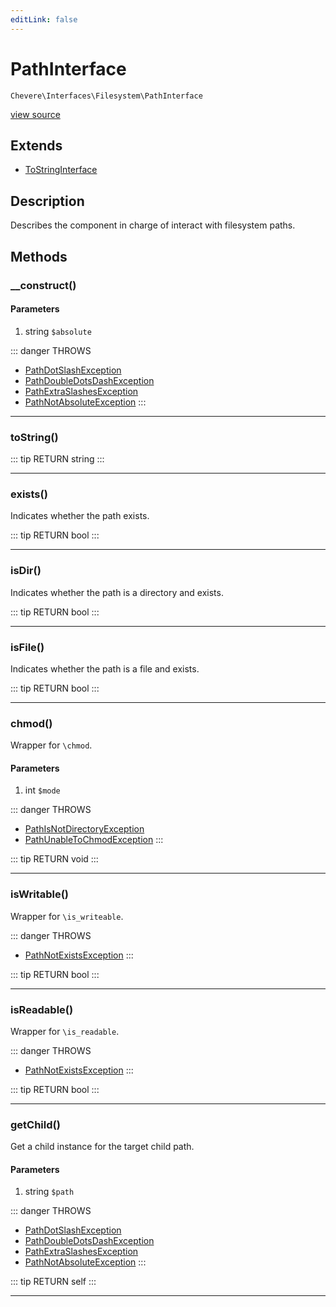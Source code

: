```yaml
---
editLink: false
---
```


# PathInterface

`Chevere\Interfaces\Filesystem\PathInterface`

[view source](https://github.com/chevere/chevere/blob/master/Filesystem/PathInterface.php)

## Extends

- [ToStringInterface](../Common/ToStringInterface.md)

## Description

Describes the component in charge of interact with filesystem paths.

## Methods

### __construct()

#### Parameters

1. string `$absolute`

::: danger THROWS
- [PathDotSlashException](../../Exceptions/Filesystem/PathDotSlashException.md) 
- [PathDoubleDotsDashException](../../Exceptions/Filesystem/PathDoubleDotsDashException.md) 
- [PathExtraSlashesException](../../Exceptions/Filesystem/PathExtraSlashesException.md) 
- [PathNotAbsoluteException](../../Exceptions/Filesystem/PathNotAbsoluteException.md) 
:::

---

### toString()

::: tip RETURN
string
:::

---

### exists()

Indicates whether the path exists.

::: tip RETURN
bool
:::

---

### isDir()

Indicates whether the path is a directory and exists.

::: tip RETURN
bool
:::

---

### isFile()

Indicates whether the path is a file and exists.

::: tip RETURN
bool
:::

---

### chmod()

Wrapper for `\chmod`.

#### Parameters

1. int `$mode`

::: danger THROWS
- [PathIsNotDirectoryException](../../Exceptions/Filesystem/PathIsNotDirectoryException.md) 
- [PathUnableToChmodException](../../Exceptions/Filesystem/PathUnableToChmodException.md) 
:::

::: tip RETURN
void
:::

---

### isWritable()

Wrapper for `\is_writeable`.

::: danger THROWS
- [PathNotExistsException](../../Exceptions/Filesystem/PathNotExistsException.md) 
:::

::: tip RETURN
bool
:::

---

### isReadable()

Wrapper for `\is_readable`.

::: danger THROWS
- [PathNotExistsException](../../Exceptions/Filesystem/PathNotExistsException.md) 
:::

::: tip RETURN
bool
:::

---

### getChild()

Get a child instance for the target child path.

#### Parameters

1. string `$path`

::: danger THROWS
- [PathDotSlashException](../../Exceptions/Filesystem/PathDotSlashException.md) 
- [PathDoubleDotsDashException](../../Exceptions/Filesystem/PathDoubleDotsDashException.md) 
- [PathExtraSlashesException](../../Exceptions/Filesystem/PathExtraSlashesException.md) 
- [PathNotAbsoluteException](../../Exceptions/Filesystem/PathNotAbsoluteException.md) 
:::

::: tip RETURN
self
:::

---
